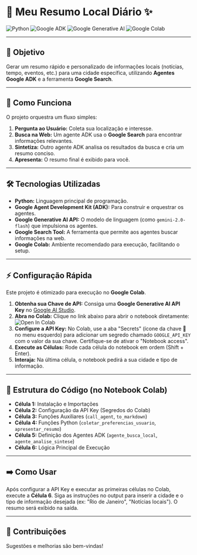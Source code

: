 # 📰 Meu Resumo Local Diário ✨

![Python](https://img.shields.io/badge/Python-3.9+-blue)
![Google ADK](https://img.shields.io/badge/Google_ADK-enabled-orange)
![Google Generative AI](https://img.shields.io/badge/Google_Generative_AI-used-red)
![Google Colab](https://img.shields.io/badge/Run_in-Colab-yellow)

---

## 🎯 Objetivo

Gerar um resumo rápido e personalizado de informações locais (notícias, tempo, eventos, etc.) para uma cidade específica, utilizando **Agentes Google ADK** e a ferramenta **Google Search**.

---

## 🚀 Como Funciona

O projeto orquestra um fluxo simples:

1.  **Pergunta ao Usuário:** Coleta sua localização e interesse.
2.  **Busca na Web:** Um agente ADK usa o **Google Search** para encontrar informações relevantes.
3.  **Sintetiza:** Outro agente ADK analisa os resultados da busca e cria um resumo conciso.
4.  **Apresenta:** O resumo final é exibido para você.

---

## 🛠️ Tecnologias Utilizadas

* **Python:** Linguagem principal de programação.
* **Google Agent Development Kit (ADK):** Para construir e orquestrar os agentes.
* **Google Generative AI API:** O modelo de linguagem (como `gemini-2.0-flash`) que impulsiona os agentes.
* **Google Search Tool:** A ferramenta que permite aos agentes buscar informações na web.
* **Google Colab:** Ambiente recomendado para execução, facilitando o setup.

---

## ⚡ Configuração Rápida

Este projeto é otimizado para execução no **Google Colab**.

1.  **Obtenha sua Chave de API:** Consiga uma **Google Generative AI API Key** no [Google AI Studio](https://aistudio.google.com/).
2.  **Abra no Colab:** Clique no link abaixo para abrir o notebook diretamente:
    ![Open In Colab](https://colab.research.google.com/assets/colab-badge.svg)
3.  **Configure a API Key:** No Colab, use a aba "Secrets" (ícone da chave 🔑 no menu esquerdo) para adicionar um segredo chamado `GOOGLE_API_KEY` com o valor da sua chave. Certifique-se de ativar o "Notebook access".
4.  **Execute as Células:** Rode cada célula do notebook em ordem (Shift + Enter).
5.  **Interaja:** Na última célula, o notebook pedirá a sua cidade e tipo de informação.

---

## 📂 Estrutura do Código (no Notebook Colab)

* **Célula 1:** Instalação e Importações
* **Célula 2:** Configuração da API Key (Segredos do Colab)
* **Célula 3:** Funções Auxiliares (`call_agent`, `to_markdown`)
* **Célula 4:** Funções Python (`coletar_preferencias_usuario`, `apresentar_resumo`)
* **Célula 5:** Definição dos Agentes ADK (`agente_busca_local`, `agente_analise_sintese`)
* **Célula 6:** Lógica Principal de Execução

---

## ➡️ Como Usar

Após configurar a API Key e executar as primeiras células no Colab, execute a **Célula 6**. Siga as instruções no output para inserir a cidade e o tipo de informação desejada (ex: "Rio de Janeiro", "Notícias locais"). O resumo será exibido na saída.

---

## 🤝 Contribuições

Sugestões e melhorias são bem-vindas!
